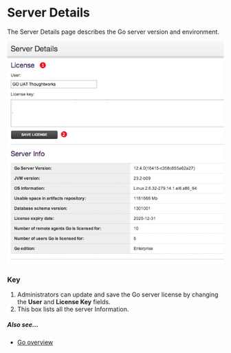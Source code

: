 # Server Details

The Server Details page describes the Go server version and environment.

![Server Details Page](../resources/images/cruise/ServerDetails.png)

### Key

1.  Administrators can update and save the Go server license by changing the **User** and **License Key** fields.
2.  This box lists all the server Information.

##### Also see...

-   [Go overview](welcome_to_go.html)